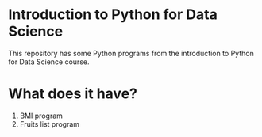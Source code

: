 # Introduction to Python for Data Science
This repository has some Python programs from the introduction to Python for Data Science course.

# What does it have?

1. BMI program
2. Fruits list program
